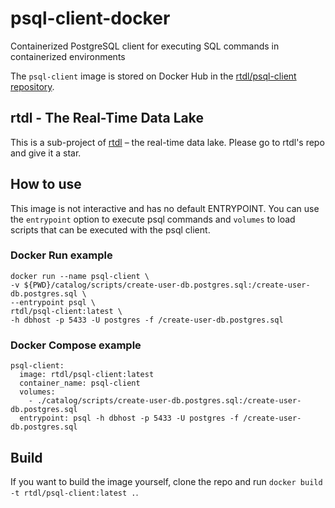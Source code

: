 # psql-client-docker
Containerized PostgreSQL client for executing SQL commands in containerized environments

The `psql-client` image is stored on Docker Hub in the [rtdl/psql-client repository](https://hub.docker.com/r/rtdl/psql-client).

## rtdl - The Real-Time Data Lake
This is a sub-project of [rtdl](https://github.com/realtimedatalake/rtdl) – the real-time 
data lake. Please go to rtdl's repo and give it a star.

## How to use
This image is not interactive and has no default ENTRYPOINT. You can use the `entrypoint` option to execute psql commands and `volumes` to load scripts that can be executed with the psql client.
### Docker Run example
```
docker run --name psql-client \
-v ${PWD}/catalog/scripts/create-user-db.postgres.sql:/create-user-db.postgres.sql \
--entrypoint psql \
rtdl/psql-client:latest \
-h dbhost -p 5433 -U postgres -f /create-user-db.postgres.sql
```

### Docker Compose example
```
psql-client:
  image: rtdl/psql-client:latest
  container_name: psql-client
  volumes:
    - ./catalog/scripts/create-user-db.postgres.sql:/create-user-db.postgres.sql
  entrypoint: psql -h dbhost -p 5433 -U postgres -f /create-user-db.postgres.sql
```

## Build
If you want to build the image yourself, clone the repo and run `docker build -t rtdl/psql-client:latest .`.
